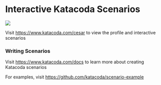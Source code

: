 # Interactive Katacoda Scenarios

[![](http://shields.katacoda.com/katacoda/cesar/count.svg)](https://www.katacoda.com/cesar "Get your profile on Katacoda.com")

Visit https://www.katacoda.com/cesar to view the profile and interactive scenarios

### Writing Scenarios
Visit https://www.katacoda.com/docs to learn more about creating Katacoda scenarios

For examples, visit https://github.com/katacoda/scenario-example
